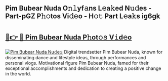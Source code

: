 ## Pim Bubear Nuda O𝚗𝚕yf𝚊ns L𝚎a𝚔ed N𝚞𝚍es - Part-pGZ P𝚑𝚘tos Vi𝚍𝚎o - H𝚘𝚝 Part L𝚎a𝚔s ig6gk

# <h2><a href="http://kf0uff.oniu.top/?m=Pim+Bubear+Nuda">🔗👉 🔴 Pim Bubear Nuda P𝚑ot𝚘𝚜 V𝚒d𝚎o</a></h2>

[![Pim Bubear Nuda Nu𝚍e𝚜](https://i.imgur.com/0qMVB7G.gif)](http://kf0uff.oniu.top/?m=Pim+Bubear+Nuda)
Digital trendsetter Pim Bubear Nuda, known for disseminating dance and lifestyle ideas, through performances and personal vlogs. Motivational figure Pim Bubear Nuda, famed for their exceptional accomplishments and dedication to creating a positive change in the world.  
